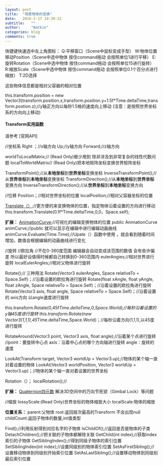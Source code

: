 ```yaml
---
layout: post
title:  "场景物体的变换"
date:   2016-2-17 19:30:32
subtitle:   ""
author:     "Watkin"
categories: blog
comments: true
---
```


快捷键快速选中左上角图标：
Q:平移窗口（Scene中鼠标变成手型）
W:物体位置移动Position（Scene中选中物体 按住command拖动 会按照单位1进行平移）
E:旋转Rotation（Scene中选中物体 按住command拖动 会按照单位15进行旋转）
R:缩放Scale（Scene中选中物体 按住command拖动 会按照单位0.1个百分点进行缩放）
T:2D选择

这些物体信息都是相对父容器的相对位置 

this.transform.position = new Vector3(transform.position.x,transform.position.y+1.5f*Time.deltaTime,transform.postion.z);//y轴正方向以每秒1.5格的速度向上移动 (注意：是按照世界坐标系的方向向上移动)

<h4>Transform实用函数</h4>  
请参考 [官网API]

//坐标系
Right ；//x轴方向
Up;//y轴方向
Forward;//z轴方向

worldToLocalMatrix;// (Read Only)极少用到 除非涉及到非常复杂的线性代数问题 
localToWorldMatrix//  (Read Only)把本地矩阵坐标变换世界矩阵坐标

TransformPoint();//从**本地坐标**到**世界坐标**变换坐标
InverseTransformPoint();//从**世界坐标**到**本地坐标**变换坐标
TransformDirection();//从**本地坐标**到**世界坐标**变换方向
InverseTransformDirection();//从**世界坐标**到**本地坐标**变换方向

//位移
Position；//相对世界坐标的位置
localPosition;//相对父容器坐标的位置

[Translate（）];//更方便的来变换物体的位置，指定物体沿着设置的方向进行移动
this.transform.Translate(0.1f*Time.deltaTime,0,0，Space.self);

**扩展：**
[AnimationCurve];//可视化的编辑变换物体的位置
public AnimationCurve animCurve;//public 就可以显示在编辑中进行编辑动画曲线
animCurve.Evaluate(Time.Time);//Upate（）函数中使用 ，就会看到随着时间增加，数值会根据编辑的动画曲线进行变化

//旋转
//欧拉角 
//不在0-360度范围 编辑器会自动变成该范围的数值 会有些许偏差 所以最好设值得时候都自己转换到0-360范围内 
eulerAngies;//相对世界进行旋转 
localEulerAngles;//相对父物体进行旋转

Rotate();// 三种用法
Rotate(Vector3 eulerAngles, Space relativeTo = Space.Self)；//沿着设置的欧拉角进行旋转
Rotate(float xAngle, float yAngle, float zAngle, Space relativeTo = Space.Self)；//沿着设置的欧拉角进行旋转
Rotate(Vector3 axis, float angle, Space relativeTo = Space.Self)；//沿着设置的 axis方向 以angle速度进行旋转

this.transform.Rotate(0,45f*Time.deltaTime,0,Space.World);//每秒沿着设置的y轴45度进行旋转
this.transform.Rotate(new Vector3(1,1,1),45*Time.deltaTime,Space.World)；//每秒沿着方向(1,1,1),以45度进行旋转

RotateAround(Vector3 point, Vector3 axis, float angle);//沿着某个点进行旋转
//point：要旋转中心点 axis：沿着中心点的哪个方向轴进行旋转 angle：旋转的速度

LookAt(Transform target, Vector3 worldUp = Vector3.up);//物体的某个轴一直对着设置的物体
LookAt(Vector3 worldPosition, Vector3 worldUp = Vector3.up)；//物体的某个轴一直对着设置的世界坐标

Rotation（）；
localRotation();//

**扩展：**
[Quaternion四元数]  解决3D空间中的万向节死锁（Gimbal Lock）等问题


//缩放
lossyScale:(Read Only)世界坐标的物体缩放大小
localScale:物体的缩放

**位置关系：**
parent:父物体
root:返回层次最高的Transform 不会出现null
childCount:返回子物体的数量,int值类型

Find();//利用反射得到对应名字的子物体
IsChildOf();//返回是否是物体的子类
DetachChildren();//把关联的子物体都解除关联
GetChild(int index);//获取index索引的子物体
GetSiblingIndex();//得到同级子物体的索引位置
SetSiblingIndex(int index);//设置同级别的物体索引位置
SetAsFirstSibling();//设置移动物体到同级别开始索引位置
SetAsLastSibling();//设置移动物体到同级别最后索引位置


[Quaternion四元数]:http://docs.unity3d.com/ScriptReference/Quaternion.html
[AnimationCurve]:http://docs.unity3d.com/ScriptReference/AnimationCurve.html
[Translate（）]:http://docs.unity3d.com/ScriptReference/Transform.Translate.html
[官网API]:http://docs.unity3d.com/ScriptReference/Transform.html
